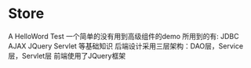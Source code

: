 # Store
A HelloWord Test
一个简单的没有用到高级组件的demo
所用到的有: JDBC AJAX JQuery Servlet  等基础知识
后端设计采用三层架构：DAO层，Service层，Servlet层
前端使用了JQuery框架
